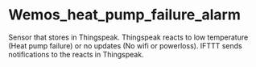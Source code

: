 # Wemos_heat_pump_failure_alarm
Sensor that stores in Thingspeak. Thingspeak reacts to low temperature (Heat pump failure) or no updates (No wifi or powerloss). IFTTT sends notifications to the reacts in Thingspeak. 
